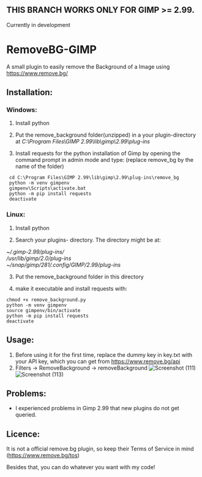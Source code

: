 ## THIS BRANCH WORKS ONLY FOR GIMP >= 2.99. 
Currently in development

# RemoveBG-GIMP
A small plugin to easily remove the Background of a Image using https://www.remove.bg/

## Installation:
### Windows: 
1. Install python

2. Put the remove_background folder(unzipped) in a your plugin-directory at *C:\Program Files\GIMP 2.99\lib\gimp\2.99\plug-ins*

3. Install requests for the python installation of Gimp by opening the command prompt in admin mode and type: (replace remove_bg by the name of the folder)
```
 cd C:\Program Files\GIMP 2.99\lib\gimp\2.99\plug-ins\remove_bg   
 python -m venv gimpenv
 gimpenv\Scripts\activate.bat
 python -m pip install requests
 deactivate
```

### Linux: 
1. Install python

2. Search your plugins- directory. The directory might be at:

 *~/.gimp-2.99/plug-ins/*        
 */usr/lib/gimp/2.0/plug-ins*      
 *~/snap/gimp/281/.config/GIMP/2.99/plug-ins*

3. Put the remove_background folder in this directory

4. make it executable and install requests with: 

```
chmod +x remove_background.py
python -m venv gimpenv
source gimpenv/bin/activate
python -m pip install requests
deactivate
```
 

## Usage:
1. Before using it for the first time, replace the dummy key in key.txt with your API key, which you can get from https://www.remove.bg/api
1. Filters -> RemoveBackground -> removeBackground
![Screenshot (111)](https://user-images.githubusercontent.com/66686353/84802853-773a8080-b001-11ea-9c1a-5da90977a010.png)
![Screenshot (113)](https://user-images.githubusercontent.com/66686353/84802857-786bad80-b001-11ea-9bdd-be2c37bbea8d.png)

## Problems:
- I experienced problems in Gimp 2.99 that new plugins do not get queried. 

## Licence:
It is not a official remove.bg plugin, so keep their Terms of Service in mind (https://www.remove.bg/tos)

Besides that, you can do whatever you want with my code!
